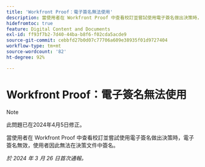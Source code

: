 ```yaml
---
title: 'Workfront Proof：電子簽名無法使用'
description: 當使用者在 Workfront Proof 中查看校訂並嘗試使用電子簽名做出決策時，電子簽名無效，使用者因此無法在決策文件中簽名。
hidefromtoc: true
feature: Digital Content and Documents
exl-id: ff93f7b2-7d40-44ba-b8f6-f02cda5acde9
source-git-commit: cebbfd27b0d07c77706a609e38935f01d9727404
workflow-type: tm+mt
source-wordcount: '82'
ht-degree: 92%

---
```


# Workfront Proof：電子簽名無法使用

>[!NOTE]
>
>此問題已在2024年4月5日修正。

<!--wf. wfp-->

當使用者在 Workfront Proof 中查看校訂並嘗試使用電子簽名做出決策時，電子簽名無效，使用者因此無法在決策文件中簽名。

_於 2024 年 3 月 26 日首次通報。_
